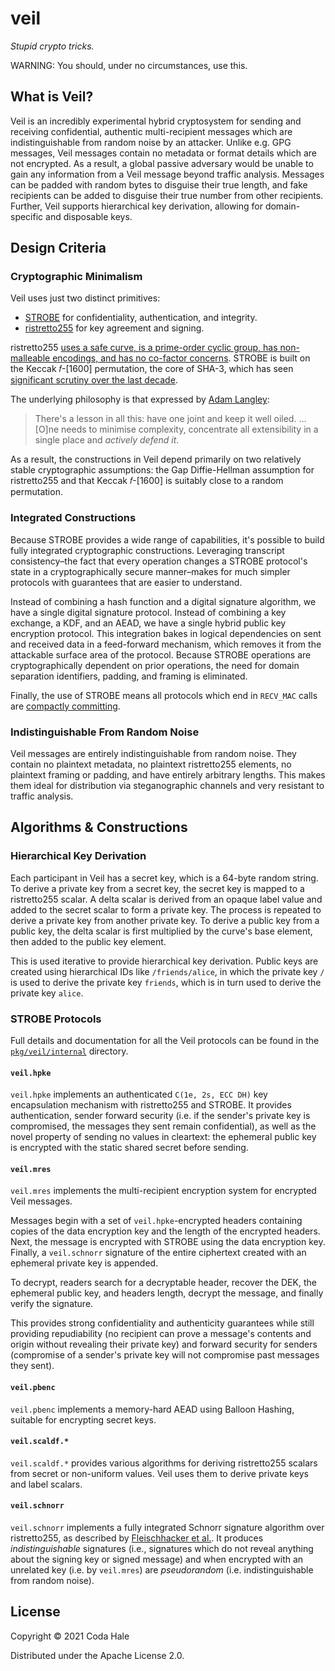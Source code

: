 # veil

_Stupid crypto tricks._

WARNING: You should, under no circumstances, use this.

## What is Veil?

Veil is an incredibly experimental hybrid cryptosystem for sending and receiving confidential,
authentic multi-recipient messages which are indistinguishable from random noise by an attacker.
Unlike e.g. GPG messages, Veil messages contain no metadata or format details which are not
encrypted. As a result, a global passive adversary would be unable to gain any information from a
Veil message beyond traffic analysis. Messages can be padded with random bytes to disguise their
true length, and fake recipients can be added to disguise their true number from other recipients.
Further, Veil supports hierarchical key derivation, allowing for domain-specific and disposable
keys.

## Design Criteria

### Cryptographic Minimalism

Veil uses just two distinct primitives:

* [STROBE](https://strobe.sourceforge.io) for confidentiality, authentication, and integrity.
* [ristretto255](https://ristretto.group) for key agreement and signing.

ristretto255 [uses a safe curve, is a prime-order cyclic group, has non-malleable encodings, and has
no co-factor concerns](https://ristretto.group/why_ristretto.html). STROBE is built on the Keccak
𝑓-\[1600\] permutation, the core of SHA-3, which has seen [significant scrutiny over the last
decade](https://keccak.team/third_party.html).

The underlying philosophy is that expressed by [Adam
Langley](https://www.imperialviolet.org/2016/05/16/agility.html):

> There's a lesson in all this: have one joint and keep it well oiled. … \[O\]ne needs to minimise
> complexity, concentrate all extensibility in a single place and _actively defend it_.

As a result, the constructions in Veil depend primarily on two relatively stable cryptographic
assumptions: the Gap Diffie-Hellman assumption for ristretto255 and that Keccak 𝑓-\[1600\] is
suitably close to a random permutation.

### Integrated Constructions

Because STROBE provides a wide range of capabilities, it's possible to build fully integrated
cryptographic constructions. Leveraging transcript consistency–the fact that every operation changes
a STROBE protocol's state in a cryptographically secure manner–makes for much simpler protocols with
guarantees that are easier to understand.

Instead of combining a hash function and a digital signature algorithm, we have a single digital
signature protocol. Instead of combining a key exchange, a KDF, and an AEAD, we have a single hybrid
public key encryption protocol. This integration bakes in logical dependencies on sent and received
data in a feed-forward mechanism, which removes it from the attackable surface area of the protocol.
Because STROBE operations are cryptographically dependent on prior operations, the need for domain
separation identifiers, padding, and framing is eliminated.

Finally, the use of STROBE means all protocols which end in `RECV_MAC` calls are [compactly
committing](https://eprint.iacr.org/2019/016.pdf).

### Indistinguishable From Random Noise

Veil messages are entirely indistinguishable from random noise. They contain no plaintext metadata,
no plaintext ristretto255 elements, no plaintext framing or padding, and have entirely arbitrary
lengths. This makes them ideal for distribution via steganographic channels and very resistant to
traffic analysis.

## Algorithms & Constructions

### Hierarchical Key Derivation

Each participant in Veil has a secret key, which is a 64-byte random string. To derive a private key
from a secret key, the secret key is mapped to a ristretto255 scalar. A delta scalar is derived from
an opaque label value and added to the secret scalar to form a private key. The process is repeated
to derive a private key from another private key. To derive a public key from a public key, the
delta scalar is first multiplied by the curve's base element, then added to the public key element.

This is used iterative to provide hierarchical key derivation. Public keys are created using
hierarchical IDs like `/friends/alice`, in which the private key `/` is used to derive the private
key `friends`, which is in turn used to derive the private key `alice`.

### STROBE Protocols

Full details and documentation for all the Veil protocols can be found in the
[`pkg/veil/internal`](https://github.com/codahale/veil/tree/main/pkg/veil/internal) directory.

#### `veil.hpke`

`veil.hpke` implements an authenticated `C(1e, 2s, ECC DH)` key encapsulation mechanism with
ristretto255 and STROBE. It provides authentication, sender forward security (i.e. if the sender's
private key is compromised, the messages they sent remain confidential), as well as the novel
property of sending no values in cleartext: the ephemeral public key is encrypted with the static
shared secret before sending.

#### `veil.mres`

`veil.mres` implements the multi-recipient encryption system for encrypted Veil messages.

Messages begin with a set of `veil.hpke`-encrypted headers containing copies of the data encryption
key and the length of the encrypted headers. Next, the message is encrypted with STROBE using the
data encryption key. Finally, a `veil.schnorr` signature of the entire ciphertext created with an 
ephemeral private key is appended.

To decrypt, readers search for a decryptable header, recover the DEK, the ephemeral public key, and
headers length, decrypt the message, and finally verify the signature.

This provides strong confidentiality and authenticity guarantees while still providing repudiability
(no recipient can prove a message's contents and origin without revealing their private key) and
forward security for senders (compromise of a sender's private key will not compromise past messages
they sent).

#### `veil.pbenc`

`veil.pbenc` implements a memory-hard AEAD using Balloon Hashing, suitable for encrypting secret
keys.

#### `veil.scaldf.*`

`veil.scaldf.*` provides various algorithms for deriving ristretto255 scalars from secret or
non-uniform values. Veil uses them to derive private keys and label scalars.

#### `veil.schnorr`

`veil.schnorr` implements a fully integrated Schnorr signature algorithm over ristretto255, as
described by [Fleischhacker et al.](https://eprint.iacr.org/2011/673.pdf). It produces
_indistinguishable_ signatures (i.e., signatures which do not reveal anything about the signing key
or signed message) and when encrypted with an unrelated key (i.e. by `veil.mres`) are _pseudorandom_
(i.e. indistinguishable from random noise).

## License

Copyright © 2021 Coda Hale

Distributed under the Apache License 2.0.
